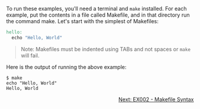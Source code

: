 To run these examples, you'll need a terminal and `make` installed. For each example, put the contents in a file called Makefile, and in that directory run the command make. Let's start with the simplest of Makefiles:

```Makefile
hello:
  echo "Hello, World"
```

> Note: Makefiles must be indented using TABs and not spaces or `make` will fail.

Here is the output of running the above example:

```Shell
$ make
echo "Hello, World"
Hello, World

```

<p align="right">
  <a href="https://github.com/AmrElsayyad/makefile-tutorial/tree/main/EX002%20-%20Makefile%20Syntax">Next: EX002 - Makefile Syntax</a>
</p>
